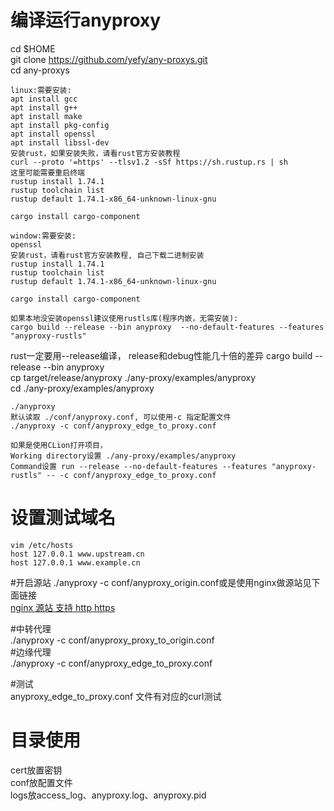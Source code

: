 # 编译运行anyproxy
cd $HOME  
git clone https://github.com/yefy/any-proxys.git  
cd any-proxys  
```
linux:需要安装: 
apt install gcc
apt install g++
apt install make
apt install pkg-config
apt install openssl
apt install libssl-dev
安装rust，如果安装失败，请看rust官方安装教程
curl --proto '=https' --tlsv1.2 -sSf https://sh.rustup.rs | sh
这里可能需要重启终端
rustup install 1.74.1
rustup toolchain list
rustup default 1.74.1-x86_64-unknown-linux-gnu

cargo install cargo-component

window:需要安装: 
openssl
安装rust，请看rust官方安装教程, 自己下载二进制安装
rustup install 1.74.1
rustup toolchain list
rustup default 1.74.1-x86_64-unknown-linux-gnu

cargo install cargo-component

如果本地没安装openssl建议使用rustls库(程序内嵌，无需安装): 
cargo build --release --bin anyproxy  --no-default-features --features "anyproxy-rustls"  
```
rust一定要用--release编译， release和debug性能几十倍的差异
cargo build --release --bin anyproxy  
cp target/release/anyproxy ./any-proxy/examples/anyproxy  
cd ./any-proxy/examples/anyproxy  

```
./anyproxy
默认读取 ./conf/anyproxy.conf, 可以使用-c 指定配置文件  
./anyproxy -c conf/anyproxy_edge_to_proxy.conf  
```

```
如果是使用CLion打开项目，  
Working directory设置 ./any-proxy/examples/anyproxy  
Command设置 run --release --no-default-features --features "anyproxy-rustls" -- -c conf/anyproxy_edge_to_proxy.conf    
```


# 设置测试域名
```
vim /etc/hosts
host 127.0.0.1 www.upstream.cn  
host 127.0.0.1 www.example.cn  
```

#开启源站
./anyproxy -c conf/anyproxy_origin.conf或是使用nginx做源站见下面链接  
[nginx 源站 支持 http https](https://github.com/yefy/any-proxys/blob/main/any-proxy/doc/nginx%E6%BA%90%E7%AB%99%E6%94%AF%E6%8C%81http%E5%92%8Chttps.md)  

#中转代理  
./anyproxy -c conf/anyproxy_proxy_to_origin.conf  
#边缘代理  
./anyproxy -c conf/anyproxy_edge_to_proxy.conf  

#测试  
anyproxy_edge_to_proxy.conf 文件有对应的curl测试  


# 目录使用
cert放置密钥  
conf放配置文件  
logs放access_log、anyproxy.log、anyproxy.pid  

